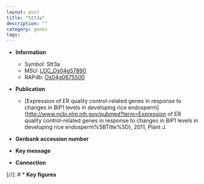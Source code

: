 ```yaml
---
layout: post
title: "Stt3a"
description: ""
category: genes
tags: 
---
```


* **Information**  
    + Symbol: Stt3a  
    + MSU: [LOC_Os04g57890](http://rice.uga.edu/cgi-bin/ORF_infopage.cgi?orf=LOC_Os04g57890)  
    + RAPdb: [Os04g0675500](https://rapdb.dna.affrc.go.jp/locus/?name=Os04g0675500)  

* **Publication**  
    + [Expression of ER quality control-related genes in response to changes in BiP1 levels in developing rice endosperm](http://www.ncbi.nlm.nih.gov/pubmed?term=Expression of ER quality control-related genes in response to changes in BiP1 levels in developing rice endosperm%5BTitle%5D), 2011, Plant J.

* **Genbank accession number**  

* **Key message**  

* **Connection**  

[//]: # * **Key figures**  


